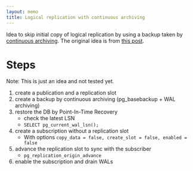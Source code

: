```yaml
---
layout: memo
title: Logical replication with continuous archiving
---
```


Idea to skip initial copy of logical replication by using a backup taken by [continuous archiving](https://www.postgresql.org/docs/current/continuous-archiving.html).
The original idea is from [this post](https://tech.instacart.com/creating-a-logical-replica-from-a-snapshot-in-rds-postgres-886d9d2c7343).

# Steps
Note: This is just an idea and not tested yet.

1. create a publication and a replication slot
2. create a backup by continuous archiving (pg_basebackup + WAL archiving)
3. restore the DB by Point-In-Time Recovery
   - check the latest LSN
   - `SELECT pg_current_wal_lsn();`
4. create a subscription without a replication slot
   - With options `copy_data = false, create_slot = false, enabled = false`
5. advance the replication slot to sync with the subscriber
   - `pg_replication_origin_advance`
6. enable the subscription and drain WALs
